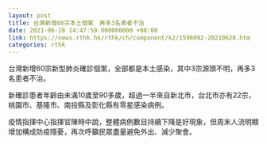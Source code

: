 ```yaml
---
layout: post
title: 台灣新增60宗本土個案　再多3名患者不治
date: 2021-06-28 14:47:59.000000000 +08:00
link: https://news.rthk.hk/rthk/ch/component/k2/1598092-20210628.htm
categories: rthk
---
```


台灣新增60宗新型肺炎確診個案，全部都是本土感染，其中3宗源頭不明，再多3名患者不治。

新確診患者年齡由未滿10歲至90多歲，超過一半來自新北市，台北市亦有22宗，桃園市、基隆市、南投縣及彰化縣有零星感染病例。

疫情指揮中心指揮官陳時中說，整體病例數目持續下降是好現象，但周末人流明顯增加構成防疫隱憂，再次呼籲民眾盡量避免外出、減少聚會。
